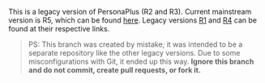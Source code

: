 This is a legacy version of PersonaPlus (R2 and R3).
Current mainstream version is R5, which can be found [here](https://github.com/ZakaHaceCosas/personaplus/branch/main).
Legacy versions [R1](https://github.com/ZakaHaceCosas/personaplus-legacy-r1) and [R4](https://github.com/ZakaHaceCosas/personaplus-legacy-r1) can be found at their respective links.
> PS: This branch was created by mistake; it was intended to be a separate repository like the other legacy versions. Due to some misconfigurations with Git, it ended up this way. **Ignore this branch and do not commit, create pull requests, or fork it.**
